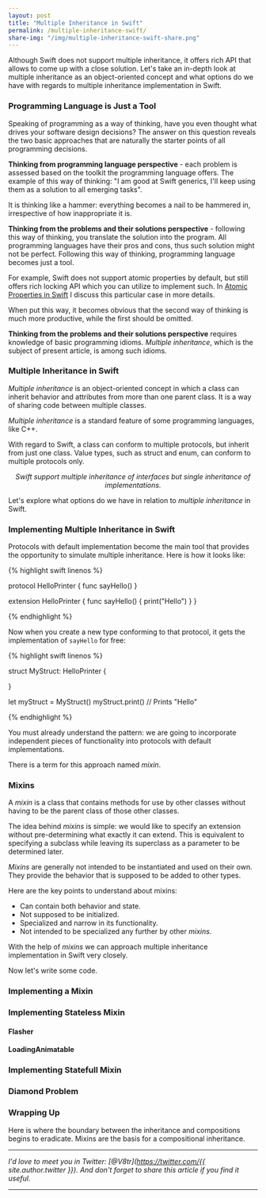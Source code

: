```yaml
---
layout: post
title: "Multiple Inheritance in Swift"
permalink: /multiple-inheritance-swift/
share-img: "/img/multiple-inheritance-swift-share.png"
---
```


Although Swift does not support multiple inheritance, it offers rich API that allows to come up with a close solution. Let's take an in-depth look at multiple inheritance as an object-oriented concept and what options do we have with regards to multiple inheritance implementation in Swift.

### Programming Language is Just a Tool

<!-- Have you ever thought what is the starter point of your software design decisions? The answer on this question reveals the two basic ways of thinking that usually drive software design. -->

Speaking of programming as a way of thinking, have you even thought what drives your software design decisions? The answer on this question reveals the two basic approaches that are naturally the starter points of all programming decisions.

**Thinking from programming language perspective** - each problem is assessed based on the toolkit the programming language offers. The example of this way of thinking: "I am good at Swift generics, I'll keep using them as a solution to all emerging tasks". 

It is thinking like a hammer: everything becomes a nail to be hammered in, irrespective of how inappropriate it is.

**Thinking from the problems and their solutions perspective** - following this way of thinking, you translate the solution into the program. All programming languages have their pros and cons, thus such solution might not be perfect. Following this way of thinking, programming language becomes just a tool.

For example, Swift does not support atomic properties by default, but still offers rich locking API which you can utilize to implement such. In [Atomic Properties in Swift](http://www.vadimbulavin.com/atomic-properties/) I discuss this particular case in more details.

When put this way, it becomes obvious that the second way of thinking is much more productive, while the first should be omitted.

**Thinking from the problems and their solutions perspective** requires knowledge of basic programming idioms. *Multiple inheritance*, which is the subject of present article, is among such idioms.

### Multiple Inheritance in Swift

*Multiple inheritance* is an object-oriented concept in which a class can inherit behavior and attributes from more than one parent class. It is a way of sharing code between multiple classes.

*Multiple inheritance* is a standard feature of some programming languages, like C++.

 With regard to Swift, a class can conform to multiple protocols, but inherit from just one class. Value types, such as struct and enum, can conform to multiple protocols only.

<p align="center">
<i>Swift support multiple inheritance of interfaces but single inheritance of implementations.</i>
</p>

Let's explore what options do we have in relation to *multiple inheritance* in Swift.

### Implementing Multiple Inheritance in Swift

Protocols with default implementation become the main tool that provides the opportunity to simulate multiple inheritance. Here is how it looks like:

{% highlight swift linenos %}

protocol HelloPrinter {
    func sayHello()
}

extension HelloPrinter {
    func sayHello() {
        print("Hello")
    }
}

{% endhighlight %}

Now when you create a new type conforming to that protocol, it gets the implementation of `sayHello` for free:

{% highlight swift linenos %}

struct MyStruct: HelloPrinter {

}

let myStruct = MyStruct()
myStruct.print() // Prints "Hello"

{% endhighlight %}

You must already understand the pattern: we are going to incorporate independent pieces of functionality into protocols with default implementations. 

There is a term for this approach named *mixin*. 

### Mixins

A *mixin* is a class that contains methods for use by other classes without having to be the parent class of those other classes.

The idea behind *mixins* is simple: we would like to specify an extension without pre-determining what exactly it can extend. This is equivalent to specifying a subclass while leaving its superclass as a parameter to be determined later.

*Mixins* are generally not intended to be instantiated and used on their own. They provide the behavior that is supposed to be added to other types.

Here are the key points to understand about mixins:
- Can contain both behavior and state.
- Not supposed to be initialized.
- Specialized and narrow in its functionality.
- Not intended to be specialized any further by other *mixins*.

With the help of *mixins* we can approach multiple inheritance implementation in Swift very closely.

Now let's write some code.

### Implementing a Mixin

### Implementing Stateless Mixin

#### Flasher

#### LoadingAnimatable

### Implementing Statefull Mixin

### Diamond Problem

### Wrapping Up

Here is where the boundary between the inheritance and compositions begins to eradicate. Mixins are the basis for a compositional inheritance.


---

*I'd love to meet you in Twitter: [@V8tr](https://twitter.com/{{ site.author.twitter }}). And don't forget to share this article if you find it useful.*

---

[starter-repo]: https://github.com/V8tr/UITableViewCellAnimation-Article-Starter